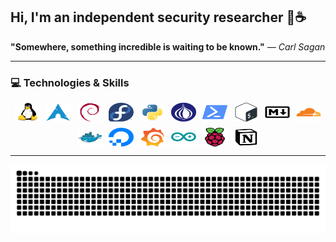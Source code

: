 ## Hi, I'm an independent security researcher 🐺☕
<!Title. -->

**"Somewhere, something incredible is waiting to be known."**
*— Carl Sagan*

---

### 💻 Technologies & Skills

<div style="display: flex; flex-wrap: wrap; gap: 10px; align-items: center; justify-content: center;">
  <img alt="Linux" height="30" width="40" src="https://raw.githubusercontent.com/devicons/devicon/master/icons/linux/linux-original.svg">
  <img alt="Arch Linux" height="30" width="40" src="https://raw.githubusercontent.com/devicons/devicon/master/icons/archlinux/archlinux-original.svg">
  <img alt="Debian" height="30" width="40" src="https://raw.githubusercontent.com/devicons/devicon/master/icons/debian/debian-original.svg">
  <img alt="Fedora" height="30" width="40" src="https://raw.githubusercontent.com/devicons/devicon/master/icons/fedora/fedora-original.svg">
  <img alt="Python" height="30" width="40" src="https://raw.githubusercontent.com/devicons/devicon/master/icons/python/python-original.svg">
  <img alt="Perl" height="30" width="40" src="https://raw.githubusercontent.com/devicons/devicon/master/icons/perl/perl-original.svg">
  <img alt="PowerShell" height="30" width="40" src="https://raw.githubusercontent.com/devicons/devicon/master/icons/powershell/powershell-original.svg">
  <img alt="Bash" height="30" width="40" src="https://raw.githubusercontent.com/devicons/devicon/master/icons/bash/bash-original.svg">
  <img alt="Markdown" height="30" width="40" src="https://raw.githubusercontent.com/devicons/devicon/master/icons/markdown/markdown-original.svg">
  <img alt="Cloudflare" height="30" width="40" src="https://raw.githubusercontent.com/devicons/devicon/master/icons/cloudflare/cloudflare-original.svg">
  <img alt="Docker" height="30" width="40" src="https://raw.githubusercontent.com/devicons/devicon/master/icons/docker/docker-original.svg">
  <img alt="DigitalOcean" height="30" width="40" src="https://raw.githubusercontent.com/devicons/devicon/master/icons/digitalocean/digitalocean-original.svg">
  <img alt="Grafana" height="30" width="40" src="https://raw.githubusercontent.com/devicons/devicon/master/icons/grafana/grafana-original.svg">
  <img alt="Arduino" height="30" width="40" src="https://raw.githubusercontent.com/devicons/devicon/master/icons/arduino/arduino-original.svg">
  <img alt="Raspberry Pi" height="30" width="40" src="https://raw.githubusercontent.com/devicons/devicon/master/icons/raspberrypi/raspberrypi-original.svg">
  <img alt="Notion" height="30" width="40" src="https://raw.githubusercontent.com/devicons/devicon/master/icons/notion/notion-original.svg">
</div>

---

<picture>
  <source media="(prefers-color-scheme: dark)" srcset="https://raw.githubusercontent.com/victorvernier/victorvernier/output/github-contribution-grid-snake-dark.svg">
  <source media="(prefers-color-scheme: light)" srcset="https://raw.githubusercontent.com/victorvernier/victorvernier/output/github-contribution-grid-snake.svg">
  <img alt="github contribution grid snake animation" src="https://raw.githubusercontent.com/victorvernier/victorvernier/output/github-contribution-grid-snake.svg">
</picture>
